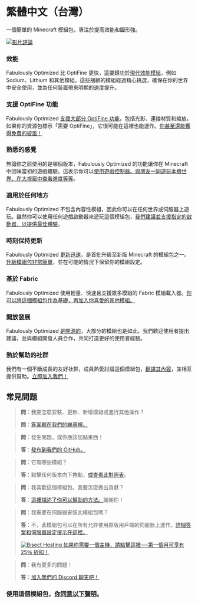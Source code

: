 # 繁體中文（台灣）

一個簡單的 Minecraft 模組包，專注於提高效能和圖形強。

[![影片評論](https://img.youtube.com/vi/bb8G9X5Q_4I/hqdefault.jpg)](https://www.youtube.com/watch?v=bb8G9X5Q_4I)

### 效能

Fabulously Optimized 比 OptiFine 更快，這要歸功於[現代效能模組][1]，例如 Sodium、Lithium 和其他模組。這些捆綁的模組經過精心挑選，確保在你的世界中安全使用，並為任何裝置帶來明顯的速度提升。

### 支援 OptiFine 功能

Fabulously Optimized [支援大部分 OptiFine 功能][2]，包括光影、連接材質和縮放。如果你的資源包標示「需要 OptiFine」，它很可能在這裡也能運作。[你甚至還能獲得免費的披風！][3]

### 熟悉的感覺

無論你之前使用的是哪個版本，Fabulously Optimized 的功能讓你在 Minecraft 中回味當初的遊戲體驗。這表示你可以[使用遊戲控制器、與朋友一同遊玩本機世界、在大視窗中查看進度等等][4]。

### 適用於任何地方

Fabulously Optimized 不包含內容性模組，因此你可以在任何世界或伺服器上遊玩。雖然你可以使用任何遊戲啟動器來遊玩這個模組包，[我們建議並支援指定的啟動器，以提供最佳體驗][5]。

### 時刻保持更新

Fabulously Optimized [更新迅速][6]，是首批升級至新版 Minecraft 的模組包之一。[升級模組包非常簡單][7]，並在可能的情況下保留你的模組設定。

### 基於 Fabric

Fabulously Optimized 使用輕量、快速且支援眾多模組的 Fabric 模組載入器。[你可以將這個模組包作為基礎，再加入你喜愛的其他模組。][8]

### 開放發展

Fabulously Optimized [是開源的][9]，大部分的模組也是如此。我們歡迎使用者提出建議，並與模組開發人員合作，共同打造更好的使用者經驗。

### 熱於幫助的社群

我們有一個不斷成長的友好社群，成員熱愛討論這個模組包，[翻譯其內容][10]，並相互提供幫助。[立即加入我們！][11]

## 常見問題

> **問**：我要怎麼安裝、更新、新增模組或進行其他操作？
> 
> **問**：[答案都在我們的維基裡。][12]


> **問**：發生問題，或你應該加點東西！
> 
> **答**：[發布到我們的 GitHub。][9]


> **問**：它有哪些模組？
> 
> **答**：點擊任何版本向下捲動，[或查看此對照表][1]。


> **問**：我喜歡這個模組包。我要怎麼做出貢獻？
> 
> **答**：[這裡描述了你可以幫助的方法。][13]謝謝你！


> **問**：我需要在伺服器安裝此模組包嗎？
> 
> **答**：不，此模組包可以在所有允許使用原版用戶端的伺服器上運作。[詳細答案和伺服器設定提示在這裡。][14]
> 
> [![Bisect Hosting](https://i.ibb.co/gr9mSxW/image.png) 如果你需要一個主機，請點擊這裡──第一個月可享有 25％ 折扣！][15]


> **問**：我有更多的問題！
> 
> **答**：[加入我們的 Discord 聊天吧！][11]

### 使用這個模組包，[你同意以下聲明][16]。

[1]: https://github.com/Fabulously-Optimized/fabulously-optimized/blob/main/INCLUDED-MODS.md#smooth

[1]: https://github.com/Fabulously-Optimized/fabulously-optimized/blob/main/INCLUDED-MODS.md#smooth
[2]: https://wiki.download.fo/readme/give-up-optifine
[3]: https://wiki.download.fo/readme/free-cape
[4]: https://github.com/Fabulously-Optimized/fabulously-optimized/blob/main/INCLUDED-MODS.md#functional
[5]: https://github.com/Fabulously-Optimized/fabulously-optimized#downloads
[6]: https://download.fo/changelog
[7]: https://wiki.download.fo/readme/update-instructions
[8]: https://wiki.download.fo/readme/adding-more-mods
[9]: https://download.fo/github
[9]: https://download.fo/github
[10]: https://download.fo/translate
[11]: https://download.fo/discord
[11]: https://download.fo/discord
[12]: https://wiki.download.fo
[13]: https://download.fo/thanks
[14]: https://wiki.download.fo/readme/server-setup
[15]: https://download.fo/host
[16]: https://download.fo/terms
